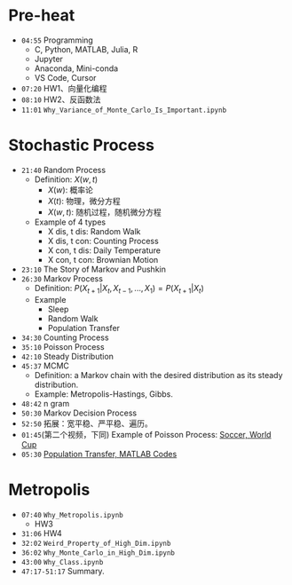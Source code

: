 # Pre-heat

* `04:55` Programming
  * C, Python, MATLAB, Julia, R
  * Jupyter
  * Anaconda, Mini-conda
  * VS Code, Cursor
* `07:20` HW1、向量化编程
* `08:10` HW2、反函数法
* `11:01` `Why_Variance_of_Monte_Carlo_Is_Important.ipynb`



# Stochastic Process

* `21:40` Random Process
  * Definition: $X(w,t)$
    * $X(w)$: 概率论
    * $X(t)$: 物理，微分方程
    * $X(w,t)$: 随机过程，随机微分方程
  * Example of 4 types
    * X dis, t dis: Random Walk
    * X dis, t con: Counting Process
    * X con, t dis: Daily Temperature
    * X con, t con: Brownian Motion
* `23:10` The Story of Markov and Pushkin
* `26:30` Markov Process
  * Definition: $P(X_{t+1}|X_t,X_{t-1},...,X_{1}) = P(X_{t+1}|X_t)$
  * Example
    * Sleep
    * Random Walk
    * Population Transfer
* `34:30` Counting Process
* `35:10` Poisson Process
* `42:10` Steady Distribution
* `45:37` MCMC
  * Definition: a Markov chain with the desired distribution as its steady distribution.
  * Example: Metropolis-Hastings, Gibbs.
* `48:42` n gram
* `50:30` Markov Decision Process
* `52:50` 拓展：宽平稳、严平稳、遍历。
* `01:45`(第二个视频，下同) Example of Poisson Process: [Soccer, World Cup](https://github.com/Physics-Lee/Do-goals-of-soccer-satisfy-a-Poisson-process)
* `05:30` [Population Transfer, MATLAB Codes](https://github.com/Physics-Lee/Population_Transfer)



# Metropolis

* `07:40` `Why_Metropolis.ipynb`
  * HW3
* `31:06` HW4
* `32:02` `Weird_Property_of_High_Dim.ipynb`
* `36:02` `Why_Monte_Carlo_in_High_Dim.ipynb`
* `43:00` `Why_Class.ipynb`
* `47:17-51:17` Summary.
